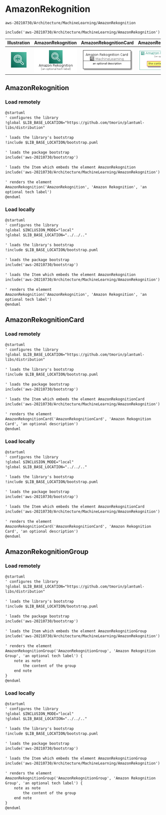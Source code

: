 # AmazonRekognition


```text
aws-20210730/Architecture/MachineLearning/AmazonRekognition
```

```text
include('aws-20210730/Architecture/MachineLearning/AmazonRekognition')
```



| Illustration | AmazonRekognition | AmazonRekognitionCard | AmazonRekognitionGroup |
| :---: | :---: | :---: | :---: |
| ![illustration for Illustration](../../../aws-20210730/Architecture/MachineLearning/AmazonRekognition.png) | ![illustration for AmazonRekognition](../../../aws-20210730/Architecture/MachineLearning/AmazonRekognition.Local.png) | ![illustration for AmazonRekognitionCard](../../../aws-20210730/Architecture/MachineLearning/AmazonRekognitionCard.Local.png) | ![illustration for AmazonRekognitionGroup](../../../aws-20210730/Architecture/MachineLearning/AmazonRekognitionGroup.Local.png) |




## AmazonRekognition

### Load remotely
```plantuml
@startuml
' configures the library
!global $LIB_BASE_LOCATION="https://github.com/tmorin/plantuml-libs/distribution"

' loads the library's bootstrap
!include $LIB_BASE_LOCATION/bootstrap.puml

' loads the package bootstrap
include('aws-20210730/bootstrap')

' loads the Item which embeds the element AmazonRekognition
include('aws-20210730/Architecture/MachineLearning/AmazonRekognition')

' renders the element
AmazonRekognition('AmazonRekognition', 'Amazon Rekognition', 'an optional tech label')
@enduml
```

### Load locally
```plantuml
@startuml
' configures the library
!global $INCLUSION_MODE="local"
!global $LIB_BASE_LOCATION="../../.."

' loads the library's bootstrap
!include $LIB_BASE_LOCATION/bootstrap.puml

' loads the package bootstrap
include('aws-20210730/bootstrap')

' loads the Item which embeds the element AmazonRekognition
include('aws-20210730/Architecture/MachineLearning/AmazonRekognition')

' renders the element
AmazonRekognition('AmazonRekognition', 'Amazon Rekognition', 'an optional tech label')
@enduml
```

## AmazonRekognitionCard

### Load remotely
```plantuml
@startuml
' configures the library
!global $LIB_BASE_LOCATION="https://github.com/tmorin/plantuml-libs/distribution"

' loads the library's bootstrap
!include $LIB_BASE_LOCATION/bootstrap.puml

' loads the package bootstrap
include('aws-20210730/bootstrap')

' loads the Item which embeds the element AmazonRekognitionCard
include('aws-20210730/Architecture/MachineLearning/AmazonRekognition')

' renders the element
AmazonRekognitionCard('AmazonRekognitionCard', 'Amazon Rekognition Card', 'an optional description')
@enduml
```

### Load locally
```plantuml
@startuml
' configures the library
!global $INCLUSION_MODE="local"
!global $LIB_BASE_LOCATION="../../.."

' loads the library's bootstrap
!include $LIB_BASE_LOCATION/bootstrap.puml

' loads the package bootstrap
include('aws-20210730/bootstrap')

' loads the Item which embeds the element AmazonRekognitionCard
include('aws-20210730/Architecture/MachineLearning/AmazonRekognition')

' renders the element
AmazonRekognitionCard('AmazonRekognitionCard', 'Amazon Rekognition Card', 'an optional description')
@enduml
```

## AmazonRekognitionGroup

### Load remotely
```plantuml
@startuml
' configures the library
!global $LIB_BASE_LOCATION="https://github.com/tmorin/plantuml-libs/distribution"

' loads the library's bootstrap
!include $LIB_BASE_LOCATION/bootstrap.puml

' loads the package bootstrap
include('aws-20210730/bootstrap')

' loads the Item which embeds the element AmazonRekognitionGroup
include('aws-20210730/Architecture/MachineLearning/AmazonRekognition')

' renders the element
AmazonRekognitionGroup('AmazonRekognitionGroup', 'Amazon Rekognition Group', 'an optional tech label') {
    note as note
        the content of the group
    end note
}
@enduml
```

### Load locally
```plantuml
@startuml
' configures the library
!global $INCLUSION_MODE="local"
!global $LIB_BASE_LOCATION="../../.."

' loads the library's bootstrap
!include $LIB_BASE_LOCATION/bootstrap.puml

' loads the package bootstrap
include('aws-20210730/bootstrap')

' loads the Item which embeds the element AmazonRekognitionGroup
include('aws-20210730/Architecture/MachineLearning/AmazonRekognition')

' renders the element
AmazonRekognitionGroup('AmazonRekognitionGroup', 'Amazon Rekognition Group', 'an optional tech label') {
    note as note
        the content of the group
    end note
}
@enduml
```

